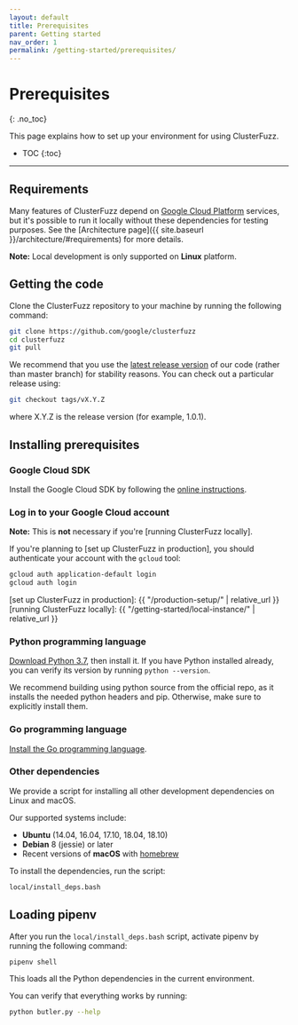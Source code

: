 ```yaml
---
layout: default
title: Prerequisites
parent: Getting started
nav_order: 1
permalink: /getting-started/prerequisites/
---
```


# Prerequisites

{: .no_toc}

This page explains how to set up your environment for using ClusterFuzz.

- TOC {:toc}

---

## Requirements

Many features of ClusterFuzz depend on
[Google Cloud Platform](https://cloud.google.com) services, but it's possible to
run it locally without these dependencies for testing purposes. See the
[Architecture page]({{ site.baseurl }}/architecture/#requirements) for more
details.

**Note:** Local development is only supported on **Linux** platform.

## Getting the code

Clone the ClusterFuzz repository to your machine by running the following
command:

```bash
git clone https://github.com/google/clusterfuzz
cd clusterfuzz
git pull
```

We recommend that you use the
[latest release version](https://github.com/google/clusterfuzz/releases/latest)
of our code (rather than master branch) for stability reasons. You can check out
a particular release using:

```bash
git checkout tags/vX.Y.Z
```

where X.Y.Z is the release version (for example, 1.0.1).

## Installing prerequisites

### Google Cloud SDK

Install the Google Cloud SDK by following the
[online instructions](https://cloud.google.com/sdk/).

### Log in to your Google Cloud account

**Note:** This is **not** necessary if you're [running ClusterFuzz locally].

If you're planning to [set up ClusterFuzz in production], you should
authenticate your account with the `gcloud` tool:

```bash
gcloud auth application-default login
gcloud auth login
```

[set up ClusterFuzz in production]: {{ "/production-setup/" | relative_url }}
[running ClusterFuzz locally]:
{{ "/getting-started/local-instance/" | relative_url }}

### Python programming language

[Download Python 3.7](https://www.python.org/downloads/release/python-377/),
then install it. If you have Python installed already, you can verify its
version by running `python --version`.

We recommend building using python source from the official repo, as it installs
the needed python headers and pip. Otherwise, make sure to explicitly install
them.

### Go programming language

[Install the Go programming language](https://golang.org/doc/install).

### Other dependencies

We provide a script for installing all other development dependencies on Linux
and macOS.

Our supported systems include:

- **Ubuntu** (14.04, 16.04, 17.10, 18.04, 18.10)
- **Debian** 8 (jessie) or later
- Recent versions of **macOS** with [homebrew](experimental)

To install the dependencies, run the script:

```bash
local/install_deps.bash
```

[homebrew]: https://brew.sh/

## Loading pipenv

After you run the `local/install_deps.bash` script, activate pipenv by running
the following command:

```bash
pipenv shell
```

This loads all the Python dependencies in the current environment.

You can verify that everything works by running:

```bash
python butler.py --help
```
